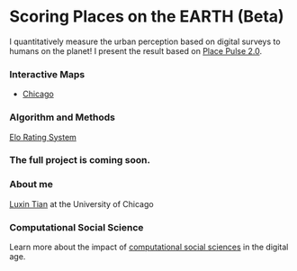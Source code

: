 # Scoring Places on the EARTH (Beta)

I quantitatively measure the urban perception based on digital surveys to humans on the planet! I present the result based on [Place Pulse 2.0](http://pulse.media.mit.edu/vision/). 


### Interactive Maps

- [Chicago](https://luxin-tian.github.io/Scoring-Neighborhoods-on-the-Earth/pp2_chicago_safety.html)

### Algorithm and Methods
[Elo Rating System](https://en.wikipedia.org/wiki/Elo_rating_system)


### The full project is coming soon. 


### About me
[Luxin Tian](https://luxin-tian.github.io/profile/) at the University of Chicago

### Computational Social Science
Learn more about the impact of [computational social sciences](https://macss.uchicago.edu) in the digital age. 